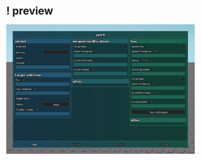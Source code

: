 # ! preview
![a](https://raw.githubusercontent.com/bigdanix/elegant-ui-libs/refs/heads/main/!%20images/priv9.png)

